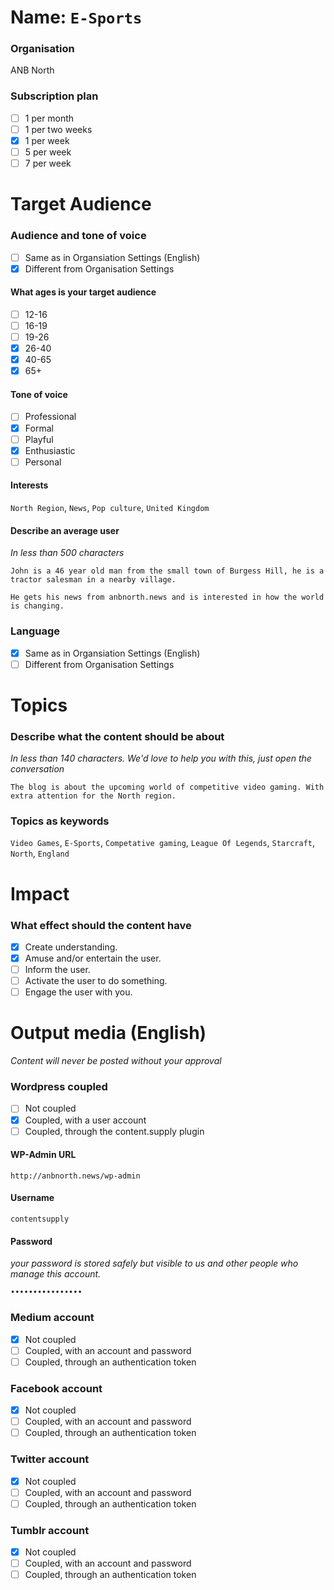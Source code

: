 # Name: `E-Sports`

### Organisation
ANB North

### Subscription plan
- [ ] 1 per month
- [ ] 1 per two weeks
- [x] 1 per week
- [ ] 5 per week
- [ ] 7 per week

# Target Audience

### Audience and tone of voice
- [ ] Same as in Organsiation Settings (English)
- [x] Different from Organisation Settings

#### What ages is your target audience
- [ ] 12-16
- [ ] 16-19
- [ ] 19-26
- [x] 26-40
- [x] 40-65
- [x] 65+

#### Tone of voice
- [ ] Professional
- [x] Formal
- [ ] Playful
- [x] Enthusiastic
- [ ] Personal

#### Interests

`North Region`, `News`, `Pop culture`, `United Kingdom`

#### Describe an average user
_In less than 500 characters_

    John is a 46 year old man from the small town of Burgess Hill, he is a tractor salesman in a nearby village.

    He gets his news from anbnorth.news and is interested in how the world is changing.

### Language
- [x] Same as in Organsiation Settings (English)
- [ ] Different from Organisation Settings

# Topics

### Describe what the content should be about
_In less than 140 characters. We'd love to help you with this, just open the conversation_

    The blog is about the upcoming world of competitive video gaming. With extra attention for the North region.

### Topics as keywords

`Video Games`, `E-Sports`, `Competative gaming`, `League Of Legends`, `Starcraft`, `North`, `England`

# Impact

### What effect should the content have

- [x] Create understanding.
- [x] Amuse and/or entertain the user.
- [ ] Inform the user.
- [ ] Activate the user to do something.
- [ ] Engage the user with you.

# Output media (English)
_Content will never be posted without your approval_

### Wordpress coupled
- [ ] Not coupled
- [x] Coupled, with a user account
- [ ] Coupled, through the content.supply plugin

#### WP-Admin URL
    http://anbnorth.news/wp-admin

#### Username
    contentsupply

#### Password
_your password is stored safely but visible to us and other people who manage this account._

    ••••••••••••••••

### Medium account
- [x] Not coupled
- [ ] Coupled, with an account and password
- [ ] Coupled, through an authentication token

### Facebook account
- [x] Not coupled
- [ ] Coupled, with an account and password
- [ ] Coupled, through an authentication token

### Twitter account
- [x] Not coupled
- [ ] Coupled, with an account and password
- [ ] Coupled, through an authentication token

### Tumblr account
- [x] Not coupled
- [ ] Coupled, with an account and password
- [ ] Coupled, through an authentication token
